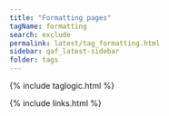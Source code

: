 ```yaml
---
title: "Formatting pages"
tagName: formatting
search: exclude
permalink: latest/tag_formatting.html
sidebar: qaf_latest-sidebar
folder: tags
---
```

{% include taglogic.html %}

{% include links.html %}
